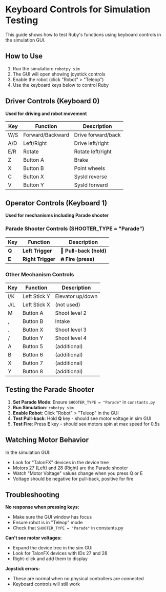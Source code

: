 # Keyboard Controls for Simulation Testing

This guide shows how to test Ruby's functions using keyboard controls in the simulation GUI.

## How to Use

1. Run the simulation: `robotpy sim`
2. The GUI will open showing joystick controls
3. Enable the robot (click "Robot" > "Teleop")
4. Use the keyboard keys below to control Ruby

## Driver Controls (Keyboard 0)
**Used for driving and robot movement**

| Key | Function | Description |
|-----|----------|-------------|
| W/S | Forward/Backward | Drive forward/back |
| A/D | Left/Right | Drive left/right |
| E/R | Rotate | Rotate left/right |
| Z   | Button A | Brake |
| X   | Button B | Point wheels |
| C   | Button X | SysId reverse |
| V   | Button Y | SysId forward |

## Operator Controls (Keyboard 1) 
**Used for mechanisms including Parade shooter**

### Parade Shooter Controls (SHOOTER_TYPE = "Parade")
| Key | Function | Description |
|-----|----------|-------------|
| **Q** | **Left Trigger** | **🔄 Pull-back (hold)** |
| **E** | **Right Trigger** | **🔥 Fire (press)** |

### Other Mechanism Controls
| Key | Function | Description |
|-----|----------|-------------|
| I/K | Left Stick Y | Elevator up/down |
| J/L | Left Stick X | (not used) |
| M   | Button A | Shoot level 2 |
| ,   | Button B | Intake |
| .   | Button X | Shoot level 3 |
| /   | Button Y | Shoot level 4 |
| A   | Button 5 | (additional) |
| B   | Button 6 | (additional) |
| X   | Button 7 | (additional) |
| Y   | Button 8 | (additional) |

## Testing the Parade Shooter

1. **Set Parade Mode**: Ensure `SHOOTER_TYPE = "Parade"` in `constants.py`
2. **Run Simulation**: `robotpy sim`
3. **Enable Robot**: Click "Robot" > "Teleop" in the GUI
4. **Test Pull-back**: Hold **Q** key - should see motor voltage in sim GUI
5. **Test Fire**: Press **E** key - should see motors spin at max speed for 0.5s

## Watching Motor Behavior

In the simulation GUI:
- Look for "TalonFX" devices in the device tree
- Motors 27 (Left) and 28 (Right) are the Parade shooter
- Watch "Motor Voltage" values change when you press Q or E
- Voltage should be negative for pull-back, positive for fire

## Troubleshooting

**No response when pressing keys:**
- Make sure the GUI window has focus
- Ensure robot is in "Teleop" mode
- Check that `SHOOTER_TYPE = "Parade"` in constants.py

**Can't see motor voltages:**
- Expand the device tree in the sim GUI
- Look for TalonFX devices with IDs 27 and 28
- Right-click and add them to display

**Joystick errors:**
- These are normal when no physical controllers are connected
- Keyboard controls will still work